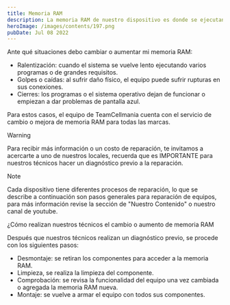 ```yaml
---
title: Memoria RAM
description: La memoria RAM de nuestro dispositivo es donde se ejecutan los programas y hasta el sistema operativo, por lo que entre mayor capacidad o mejor funcionamiento, mejor rendimiento del dispositivo.
heroImage: /images/contents/197.png
pubDate: Jul 08 2022
---
```


Ante qué situaciones debo cambiar o aumentar mi memoria RAM:

- Ralentización: cuando el sistema se vuelve lento ejecutando varios programas o de grandes requisitos.
- Golpes o caídas: al sufrir daño físico, el equipo puede sufrir rupturas en sus conexiones.
- Cierres: los programas o el sistema operativo dejan de funcionar o empiezan a dar problemas de pantalla azul.

Para estos casos, el equipo de TeamCellmania cuenta con el servicio de cambio o mejora de memoria RAM para todas las marcas.

> [!WARNING]
> Para recibir más información o un costo de reparación, te invitamos a acercarte a uno de nuestros locales, recuerda que es IMPORTANTE para nuestros técnicos hacer un diagnóstico previo a la reparación.

> [!NOTE]
> Cada dispositivo tiene diferentes procesos de reparación, lo que se describe a continuación son pasos generales para reparación de equipos, para más información revise la sección de \"Nuestro Contenido\" o nuestro canal de youtube.

¿Cómo realizan nuestros técnicos el cambio o aumento de memoria RAM

Después que nuestros técnicos realizan un diagnóstico previo, se procede con los siguientes pasos:

- Desmontaje: se retiran los componentes para acceder a la memoria RAM.
- Limpieza, se realiza la limpieza del componente.
- Comprobación: se revisa la funcionalidad del equipo una vez cambiada o agregada la memoria RAM nueva.
- Montaje: se vuelve a armar el equipo con todos sus componentes.
